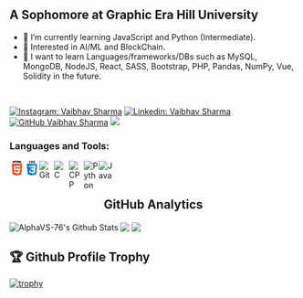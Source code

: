 ## A Sophomore at Graphic Era Hill University

- 📖 I’m currently learning JavaScript and Python (Intermediate).
- 🤟 Interested in AI/ML and BlockChain.
- 📑 I want to learn Languages/frameworks/DBs such as MySQL, MongoDB, NodeJS, React, SASS, Bootstrap, PHP, Pandas, NumPy, Vue, Solidity in the future.

<br />

[![Instagram: Vaibhav Sharma](https://img.shields.io/badge/-VaibhavSharma-darkmagenta?style=flat-square&logo=Instagram&logoColor=white&link=https://www.instagram.com/_besharam_sharma/)](https://www.instagram.com/_besharam_sharma/)
[![Linkedin: Vaibhav Sharma](https://img.shields.io/badge/-VaibhavSharma-blue?style=flat-square&logo=Linkedin&logoColor=white&link=https://www.linkedin.com/in/vaibhav-sharma-17928b1a1/)](https://www.linkedin.com/in/vaibhav-sharma-17928b1a1/)
[![GitHub Vaibhav Sharma](https://img.shields.io/github/followers/AlphaVS-76?label=follow&style=social)](https://github.com/AlphaVS-76)
![](https://komarev.com/ghpvc/?username=AlphaVS-76&color=blueviolet)

### Languages and Tools:

<img align="left" alt="HTML5" width="26px" src="https://raw.githubusercontent.com/github/explore/80688e429a7d4ef2fca1e82350fe8e3517d3494d/topics/html/html.png" />
<img align="left" alt="CSS3" width="26px" src="https://raw.githubusercontent.com/github/explore/80688e429a7d4ef2fca1e82350fe8e3517d3494d/topics/css/css.png" />
<img align="left" alt="Git" width="26px" src="https://git-scm.com/images/logos/downloads/Git-Icon-1788C.png" />
<img align="left" alt="C" width="26px" src="https://img.icons8.com/color/50/000000/c-programming.png"/>
<img align="left" alt="CPP" width="26px" src="https://www.freeiconspng.com/uploads/c--logo-icon-0.png"/>
<img align="left" alt="Python" width="26px" src="https://img.icons8.com/color/48/000000/python--v1.png"/>
<img align="left" alt="Java" width="26px" src="https://image.flaticon.com/icons/png/512/226/226777.png"/>

<br/><br/>

<h2 align="center">GitHub Analytics</h2>
<img align="center" alt="AlphaVS-76's Github Stats" src="https://github-readme-stats.vercel.app/api?username=AlphaVS-76&show_icons=true&hide_border=true&theme=algolia"/>
<img align="center" height="180em" src="https://github-readme-stats-eight-theta.vercel.app/api/top-langs/?username=AlphaVS-76&layout=compact&langs_count=8&theme=algolia"/>
<img align="center" width="50%" src="https://github-readme-streak-stats.herokuapp.com/?user=AlphaVS-76&show_icons=true&locale=en&layout=compact&theme=algolia&line_height=0" />

## 🏆 Github Profile Trophy

[![trophy](https://github-profile-trophy.vercel.app/?username=AlphaVS-76&theme=buddhism&row=2&column=4)](https://github.com/AlphaVS-76/github-profile-trophy)
